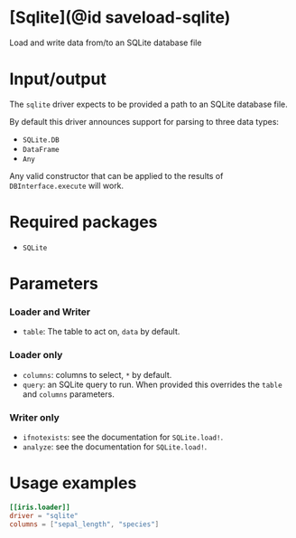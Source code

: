 # [Sqlite](@id saveload-sqlite)

Load and write data from/to an SQLite database file

# Input/output

The `sqlite` driver expects to be provided a path to an SQLite database file.

By default this driver announces support for parsing to three data types:

  * `SQLite.DB`
  * `DataFrame`
  * `Any`

Any valid constructor that can be applied to the results of `DBInterface.execute` will work.

# Required packages

  * `SQLite`

# Parameters

### Loader and Writer

  * `table`: The table to act on, `data` by default.

### Loader only

  * `columns`: columns to select, `*` by default.
  * `query`: an SQLite query to run. When provided this overrides the `table` and `columns` parameters.

### Writer only

  * `ifnotexists`: see the documentation for `SQLite.load!`.
  * `analyze`: see the documentation for `SQLite.load!`.

# Usage examples

```toml
[[iris.loader]]
driver = "sqlite"
columns = ["sepal_length", "species"]
```



